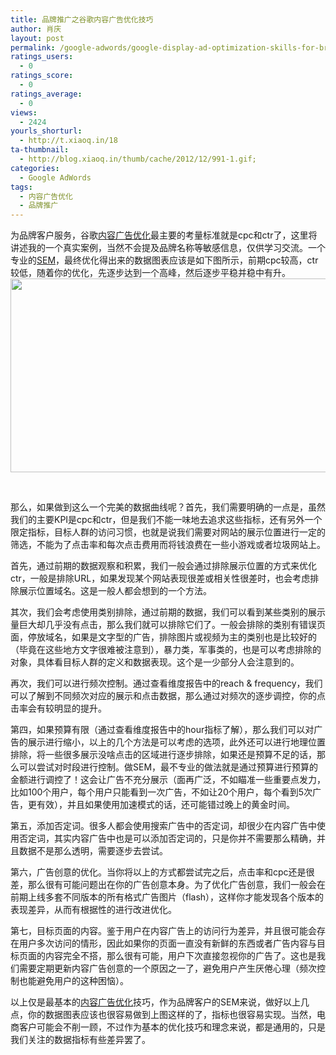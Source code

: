 ```yaml
---
title: 品牌推广之谷歌内容广告优化技巧
author: 肖庆
layout: post
permalink: /google-adwords/google-display-ad-optimization-skills-for-branding/
ratings_users:
  - 0
ratings_score:
  - 0
ratings_average:
  - 0
views:
  - 2424
yourls_shorturl:
  - http://t.xiaoq.in/18
ta-thumbnail:
  - http://blog.xiaoq.in/thumb/cache/2012/12/991-1.gif;
categories:
  - Google AdWords
tags:
  - 内容广告优化
  - 品牌推广
---
```

为品牌客户服务，谷歌<span class='wp_keywordlink_affiliate'><a href="http://blog.xiaoq.in/tag/%e5%86%85%e5%ae%b9%e5%b9%bf%e5%91%8a%e4%bc%98%e5%8c%96/" title="查看内容广告优化中的全部文章" target="_blank">内容广告优化</a></span>最主要的考量标准就是cpc和ctr了，这里将讲述我的一个真实案例，当然不会提及品牌名称等敏感信息，仅供学习交流。一个专业的<span class='wp_keywordlink'><a href="http://blog.xiaoq.in/sem/" title="SEM搜索引擎营销" target="_blank">SEM</a></span>，最终优化得出来的数据图表应该是如下图所示，前期cpc较高，ctr较低，随着你的优化，先逐步达到一个高峰，然后逐步平稳并稳中有升。  
<img class="alignnone size-full wp-image-992" title="gdn optimization" src="http://blog.xiaoq.in/cdn/2012/12/gdn-optimization.gif" alt="" width="1160" height="310" />

&nbsp;

那么，如果做到这么一个完美的数据曲线呢？首先，我们需要明确的一点是，虽然我们的主要KPI是cpc和ctr，但是我们不能一味地去追求这些指标，还有另外一个限定指标，目标人群的访问习惯，也就是说我们需要对网站的展示位置进行一定的筛选，不能为了点击率和每次点击费用而将钱浪费在一些小游戏或者垃圾网站上。

首先，通过前期的数据观察和积累，我们一般会通过排除展示位置的方式来优化ctr，一般是排除URL，如果发现某个网站表现很差或相关性很差时，也会考虑排除展示位置域名。这是一般人都会想到的一个方法。

其次，我们会考虑使用类别排除，通过前期的数据，我们可以看到某些类别的展示量巨大却几乎没有点击，那么我们就可以排除它们了。一般会排除的类别有错误页面，停放域名，如果是文字型的广告，排除图片或视频为主的类别也是比较好的（毕竟在这些地方文字很难被注意到），暴力类，军事类的，也是可以考虑排除的对象，具体看目标人群的定义和数据表现。这个是一少部分人会注意到的。

再次，我们可以进行频次控制。通过查看维度报告中的reach & frequency，我们可以了解到不同频次对应的展示和点击数据，那么通过对频次的逐步调控，你的点击率会有较明显的提升。

第四，如果预算有限（通过查看维度报告中的hour指标了解），那么我们可以对广告的展示进行缩小，以上的几个方法是可以考虑的选项，此外还可以进行地理位置排除，将一些很多展示没啥点击的区域进行逐步排除，如果还是预算不足的话，那么可以尝试对时段进行控制。做SEM，最不专业的做法就是通过预算进行预算的金额进行调控了！这会让广告不充分展示（面再广泛，不如瞄准一些重要点发力，比如100个用户，每个用户只能看到一次广告，不如让20个用户，每个看到5次广告，更有效），并且如果使用加速模式的话，还可能错过晚上的黄金时间。

第五，添加否定词。很多人都会使用搜索广告中的否定词，却很少在内容广告中使用否定词，其实内容广告中也是可以添加否定词的，只是你并不需要那么精确，并且数据不是那么透明，需要逐步去尝试。

第六，广告创意的优化。当你将以上的方式都尝试完之后，点击率和cpc还是很差，那么很有可能问题出在你的广告创意本身。为了优化广告创意，我们一般会在前期上线多套不同版本的所有格式广告图片（flash），这样你才能发现各个版本的表现差异，从而有根据性的进行改进优化。

第七，目标页面的内容。鉴于用户在内容广告上的访问行为差异，并且很可能会存在用户多次访问的情形，因此如果你的页面一直没有新鲜的东西或者广告内容与目标页面的内容完全不搭，那么很有可能，用户下次直接忽视你的广告了。这也是我们需要定期更新内容广告创意的一个原因之一了，避免用户产生厌倦心理（频次控制也能避免用户的这种困恼）。

以上仅是最基本的<span class='wp_keywordlink_affiliate'><a href="http://blog.xiaoq.in/tag/%e5%86%85%e5%ae%b9%e5%b9%bf%e5%91%8a%e4%bc%98%e5%8c%96/" title="查看内容广告优化中的全部文章" target="_blank">内容广告优化</a></span>技巧，作为品牌客户的SEM来说，做好以上几点，你的数据图表应该也很容易做到上图这样的了，指标也很容易实现。当然，电商客户可能会不削一顾，不过作为基本的优化技巧和理念来说，都是通用的，只是我们关注的数据指标有些差异罢了。

&nbsp;